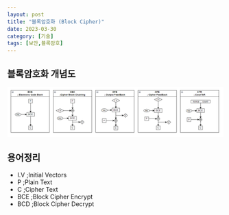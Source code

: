 ```yaml
---
layout: post
title: "블록암호화 (Block Cipher)"
date: 2023-03-30
category: [기술]
tags: [보안,블록암호]
---
```



## 블록암호화 개념도


![0](/assets/img/2023-03-30-블록암호화-(Block-Cipher).md/0.png)


## 용어정리

- I.V ;Initial Vectors
- P ;Plain Text
- C ;Cipher Text
- BCE ;Block Cipher Encrypt
- BCD ;Block Cipher Decrypt
